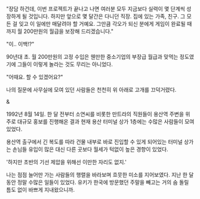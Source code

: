"장담 하건데, 이번 프로젝트가 끝나고 나면 여러분 모두 지금보다 실력이 몇 단계씩 성장하게 될 것입니다. 하지만 앞으로 몇 달간은 다니던 직장. 집에 있는 가족, 친구. 그 모든 걸 잊고 이 일에만 매달려야 할 거예요. 그만큼 각오가 되신 분에게 게임이 완료될 때까지 월 200만원의 월급을 보장해 드리겠습니다." 

"이.. 이백!?" 

90년대 초. 월 200만원의 고정 수입은 웬만한 중소기업의 부장급 월급과 맞먹는 정도였기에 그들이 이렇게 놀라는 것도 무리는 아니었다. 

"어때요. 할 수 있겠어요?" 

나의 질문에 사무실에 모여 있던 사람들은 천천히 위 아래로 고개를 끄덕거렸다. 

& 

1992년 8월 14일. 
한 달 전부터 소연씨를 비롯한 만트라의 직원들이 용산역 주변을 위주로 대규모 홍보를 진행해온 결과 현재 용산 터미널 상가 1층에는 수많은 사람들이 모여 있었다. 

용산역 출구에서 긴 복도를 따라 건물 내부로 바로 진입할 수 있게 되어있는 터미널 상가는 손님들 유입이 많은 대신 다른 곳보다 월세가 턱없이 높은 경향이 있었다. 

'하지만 초반의 기선 제압을 위해선 이만한 자리도 없지.' 

나는 점점 늘어만 가는 사람들의 행렬을 바라보며 흐뭇한 미소를 지어보였다. 
지난 한 달 동안 정말 수많은 일들이 있었다. 유키가 한국에 방문했던 주말을 빼고는 거의 숨 돌릴 틈도 없이 바쁘게 지내왔으니까. 